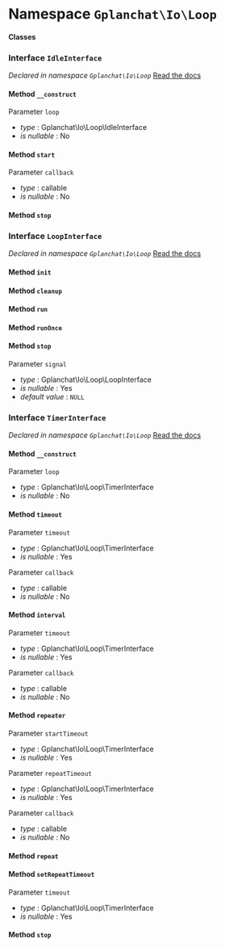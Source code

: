 Namespace `Gplanchat\Io\Loop`
==========



#### Classes

### Interface `IdleInterface`

_Declared in namespace `Gplanchat\Io\Loop`_ [Read the docs](Gplanchat-Io-Loop.md#interface-idleinterface)



#### Method `__construct`

Parameter `loop`



* *type* : Gplanchat\Io\Loop\IdleInterface
* *is nullable* : No




#### Method `start`

Parameter `callback`



* *type* : callable
* *is nullable* : No




#### Method `stop`



### Interface `LoopInterface`

_Declared in namespace `Gplanchat\Io\Loop`_ [Read the docs](Gplanchat-Io-Loop.md#interface-loopinterface)



#### Method `init`

#### Method `cleanup`

#### Method `run`

#### Method `runOnce`

#### Method `stop`

Parameter `signal`



* *type* : Gplanchat\Io\Loop\LoopInterface
* *is nullable* : Yes
* *default value* : `NULL`





### Interface `TimerInterface`

_Declared in namespace `Gplanchat\Io\Loop`_ [Read the docs](Gplanchat-Io-Loop.md#interface-timerinterface)



#### Method `__construct`

Parameter `loop`



* *type* : Gplanchat\Io\Loop\TimerInterface
* *is nullable* : No




#### Method `timeout`

Parameter `timeout`



* *type* : Gplanchat\Io\Loop\TimerInterface
* *is nullable* : Yes


Parameter `callback`



* *type* : callable
* *is nullable* : No




#### Method `interval`

Parameter `timeout`



* *type* : Gplanchat\Io\Loop\TimerInterface
* *is nullable* : Yes


Parameter `callback`



* *type* : callable
* *is nullable* : No




#### Method `repeater`

Parameter `startTimeout`



* *type* : Gplanchat\Io\Loop\TimerInterface
* *is nullable* : Yes


Parameter `repeatTimeout`



* *type* : Gplanchat\Io\Loop\TimerInterface
* *is nullable* : Yes


Parameter `callback`



* *type* : callable
* *is nullable* : No




#### Method `repeat`

#### Method `setRepeatTimeout`

Parameter `timeout`



* *type* : Gplanchat\Io\Loop\TimerInterface
* *is nullable* : Yes




#### Method `stop`





